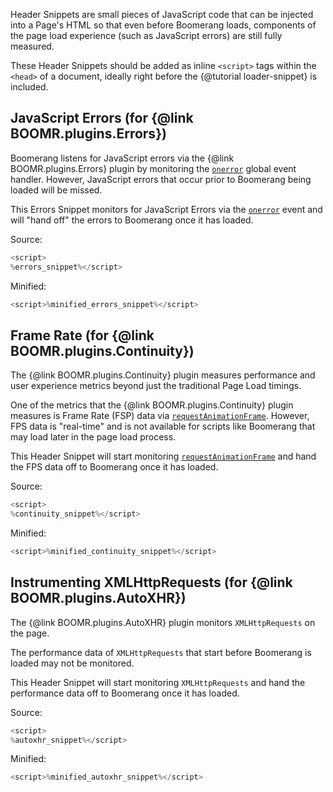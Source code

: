 Header Snippets are small pieces of JavaScript code that can be injected into a Page's HTML so that even before Boomerang loads, components of the page load experience (such as JavaScript errors) are still fully measured.

These Header Snippets should be added as inline `<script>` tags within the `<head>` of a document, ideally right before the {@tutorial loader-snippet} is included.

## JavaScript Errors (for {@link BOOMR.plugins.Errors})

Boomerang listens for JavaScript errors via the {@link BOOMR.plugins.Errors} plugin by monitoring the [`onerror`](https://developer.mozilla.org/en-US/docs/Web/API/GlobalEventHandlers/onerror)
global event handler.  However, JavaScript errors that occur prior to Boomerang being loaded will be missed.

This Errors Snippet monitors for JavaScript Errors via the [`onerror`](https://developer.mozilla.org/en-US/docs/Web/API/GlobalEventHandlers/onerror)
event and will "hand off" the errors to Boomerang once it has loaded.

Source:

```javascript
<script>
%errors_snippet%</script>
```

Minified:

```javascript
<script>%minified_errors_snippet%</script>
```


## Frame Rate (for {@link BOOMR.plugins.Continuity})

The {@link BOOMR.plugins.Continuity} plugin measures performance and user experience metrics beyond just the
traditional Page Load timings.

One of the metrics that the {@link BOOMR.plugins.Continuity} plugin measures is Frame Rate (FSP) data via
[`requestAnimationFrame`](https://developer.mozilla.org/en-US/docs/Web/API/window/requestAnimationFrame).  However,
FPS data is "real-time" and is not available for scripts like Boomerang that may load later in the page load process.

This Header Snippet will start monitoring
[`requestAnimationFrame`](https://developer.mozilla.org/en-US/docs/Web/API/window/requestAnimationFrame) and hand the
FPS data off to Boomerang once it has loaded.

Source:

```javascript
<script>
%continuity_snippet%</script>
```

Minified:

```javascript
<script>%minified_continuity_snippet%</script>
```

## Instrumenting XMLHttpRequests (for {@link BOOMR.plugins.AutoXHR})

The {@link BOOMR.plugins.AutoXHR} plugin monitors `XMLHttpRequests` on the page.

The performance data of `XMLHttpRequests` that start before Boomerang is loaded may not be monitored.

This Header Snippet will start monitoring `XMLHttpRequests` and hand the performance data off to Boomerang once it
has loaded.

Source:

```javascript
<script>
%autoxhr_snippet%</script>
```

Minified:

```javascript
<script>%minified_autoxhr_snippet%</script>
```
